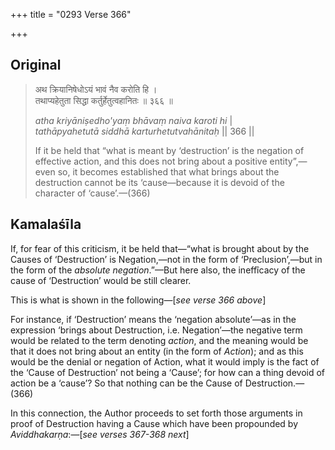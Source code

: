 +++
title = "0293 Verse 366"

+++
## Original 
>
> अथ क्रियानिषेधोऽयं भावं नैव करोति हि ।  
> तथाप्यहेतुता सिद्धा कर्तुर्हेतुत्वहानितः ॥ ३६६ ॥ 
>
> *atha kriyāniṣedho'yaṃ bhāvaṃ naiva karoti hi* \|  
> *tathāpyahetutā siddhā karturhetutvahānitaḥ* \|\| 366 \|\| 
>
> If it be held that “what is meant by ‘destruction’ is the negation of effective action, and this does not bring about a positive entity”,—even so, it becomes established that what brings about the destruction cannot be its ‘cause—because it is devoid of the character of ‘cause’.—(366)



## Kamalaśīla

If, for fear of this criticism, it be held that—“what is brought about by the Causes of ‘Destruction’ is Negation,—not in the form of ‘Preclusion’,—but in the form of the *absolute negation*.”—But here also, the ineffîcacy of the cause of ‘Destruction’ would be still clearer.

This is what is shown in the following—[*see verse 366 above*]

For instance, if ‘Destruction’ means the ‘negation absolute’—as in the expression ‘brings about Destruction, i.e. Negation’—the negative term would be related to the term denoting *action*, and the meaning would be that it does not bring about an entity (in the form of *Action*); and as this would be the denial or negation of Action, what it would imply is the fact of the ‘Cause of Destruction’ not being a ‘Cause’; for how can a thing devoid of action be a ‘cause’? So that nothing can be the Cause of Destruction.—(366)

In this connection, the Author proceeds to set forth those arguments in proof of Destruction having a Cause which have been propounded by *Aviddhakarṇa*:—[*see verses 367-368 next*]


